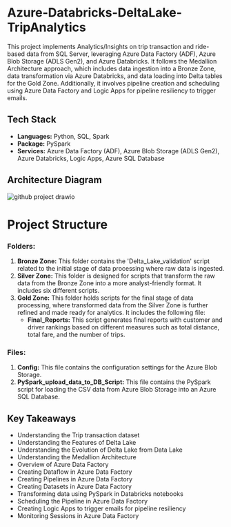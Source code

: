 # Azure-Databricks-DeltaLake-TripAnalytics
This project implements Analytics/Insights on trip transaction and ride-based data from SQL Server, leveraging Azure Data Factory (ADF), Azure Blob Storage (ADLS Gen2), and Azure Databricks. It follows the Medallion Architecture approach, which includes data ingestion into a Bronze Zone, data transformation via Azure Databricks, and data loading into Delta tables for the Gold Zone. Additionally, it involves pipeline creation and scheduling using Azure Data Factory and Logic Apps for pipeline resiliency to trigger emails.

## Tech Stack
- **Languages:** Python, SQL, Spark
- **Package:** PySpark
- **Services:** Azure Data Factory (ADF), Azure Blob Storage (ADLS Gen2), Azure Databricks, Logic Apps, Azure SQL Database

## Architecture Diagram
![github project drawio](https://github.com/26nikhilkumar/Azure-Databricks-DeltaLake-TripAnalytics/assets/59439090/89d83086-0cbb-4f63-8542-aba1d5ab1655)

# Project Structure

### Folders:
1. **Bronze Zone:** This folder contains the 'Delta_Lake_validation' script related to the initial stage of data processing where raw data is ingested.
2. **Silver Zone:** This folder is designed for scripts that transform the raw data from the Bronze Zone into a more analyst-friendly format. It includes six different scripts.
3. **Gold Zone:** This folder holds scripts for the final stage of data processing, where transformed data from the Silver Zone is further refined and made ready for analytics. It includes the following file:
    - **Final_Reports:** This script generates final reports with customer and driver rankings based on different measures such as total distance, total fare, and the number of trips.

### Files:
1. **Config:** This file contains the configuration settings for the Azure Blob Storage.
2. **PySpark_upload_data_to_DB_Script:** This file contains the PySpark script for loading the CSV data from Azure Blob Storage into an Azure SQL Database.

## Key Takeaways 
- Understanding the Trip transaction dataset
- Understanding the Features of Delta Lake
- Understanding the Evolution of Delta Lake from Data Lake
- Understanding the Medallion Architecture
- Overview of Azure Data Factory
- Creating Dataflow in Azure Data Factory
- Creating Pipelines in Azure Data Factory
- Creating Datasets in Azure Data Factory
- Transforming data using PySpark in Databricks notebooks
- Scheduling the Pipeline in Azure Data Factory
- Creating Logic Apps to trigger emails for pipeline resiliency
- Monitoring Sessions in Azure Data Factory
